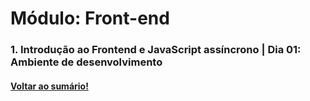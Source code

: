 # Módulo: Front-end  
### 1. Introdução ao Frontend e JavaScript assíncrono  |  Dia 01: Ambiente de desenvolvimento
#### [Voltar ao sumário!](https://github.com/hiagoisoppo/trybe_exercicios/tree/main)